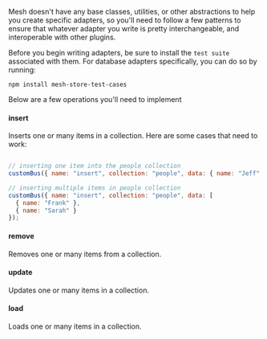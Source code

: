 Mesh doesn't have any base classes, utilities, or other abstractions to help you create specific adapters, so
you'll need to follow a few patterns to ensure that whatever adapter you write is pretty interchangeable, and interoperable with other plugins.

Before you begin writing adapters, be sure to install the `test suite` associated with them. For database adapters specifically, you can do so by running:

```
npm install mesh-store-test-cases
```

Below are a few operations you'll need to implement

#### insert

Inserts one or many items in a collection. Here are some cases that need to work:

```javascript

// inserting one item into the people collection
customBus({ name: "insert", collection: "people", data: { name: "Jeff" } });

// inserting multiple items in people collection
customBus({ name: "insert", collection: "people", data: [
  { name: "Frank" },
  { name: "Sarah" }
});
```

#### remove

Removes one or many items from a collection.

#### update

Updates one or many items in a collection.

#### load

Loads one or many items in a collection.
